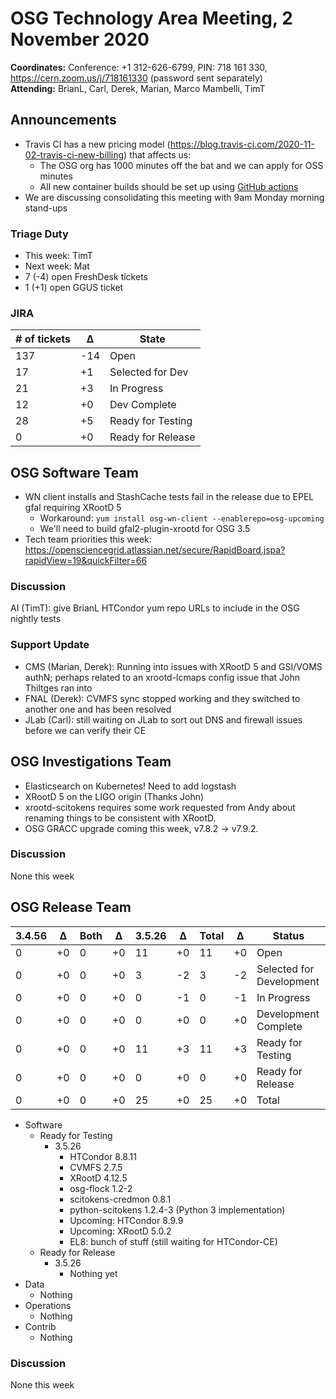 # OSG Technology Area Meeting,  2 November 2020

**Coordinates:** Conference: +1 312-626-6799, PIN: 718 161 330, <https://cern.zoom.us/j/718161330> (password sent separately)  
**Attending:** BrianL, Carl, Derek, Marian, Marco Mambelli, TimT  


## Announcements

-   Travis CI has a new pricing model (<https://blog.travis-ci.com/2020-11-02-travis-ci-new-billing>) that affects us:  
    -   The OSG org has 1000 minutes off the bat and we can apply for OSS minutes
    -   All new container builds should be set up using
        [GitHub actions](../../software/container-development-guide.md#creating-new-osg-software-containers)
-   We are discussing consolidating this meeting with 9am Monday morning stand-ups

### Triage Duty

-   This week: TimT
-   Next week: Mat
-   7 (-4) open FreshDesk tickets
-   1 (+1) open GGUS ticket


### JIRA

| # of tickets | &Delta; | State             |
|------------ |------- |----------------- |
| 137          | -14     | Open              |
| 17           | +1      | Selected for Dev  |
| 21           | +3      | In Progress       |
| 12           | +0      | Dev Complete      |
| 28           | +5      | Ready for Testing |
| 0            | +0      | Ready for Release |


## OSG Software Team

-   WN client installs and StashCache tests fail in the release due to EPEL gfal requiring XRootD 5  
    -   Workaround: `yum install osg-wn-client --enablerepo=osg-upcoming`
    -   We'll need to build gfal2-plugin-xrootd for OSG 3.5
-   Tech team priorities this week: <https://opensciencegrid.atlassian.net/secure/RapidBoard.jspa?rapidView=19&quickFilter=66>


### Discussion

AI (TimT): give BrianL HTCondor yum repo URLs to include in the OSG nightly tests


### Support Update

-   CMS (Marian, Derek): Running into issues with XRootD 5 and GSI/VOMS authN; perhaps related to an xrootd-lcmaps config issue that John Thiltges ran into
-   FNAL (Derek): CVMFS sync stopped working and they switched to another one and has been resolved
-   JLab (Carl): still waiting on JLab to sort out DNS and firewall issues before we can verify their CE


## OSG Investigations Team

-   Elasticsearch on Kubernetes!  Need to add logstash
-   XRootD 5 on the LIGO origin (Thanks John)
-   xrootd-scitokens requires some work requested from Andy about renaming things to be consistent with XRootD.
-   OSG GRACC upgrade coming this week, v7.8.2 -> v7.9.2.


### Discussion

None this week  


## OSG Release Team

| 3.4.56 | &Delta; | Both | &Delta; | 3.5.26 | &Delta; | Total | &Delta; | Status                   |
| ------ | ------- | ---- | ------- | ------ | ------- | ----- | ------- | ------------------------ |
| 0      | +0      | 0    | +0      | 11     | +0      | 11    | +0      | Open                     |
| 0      | +0      | 0    | +0      | 3      | -2      | 3     | -2      | Selected for Development |
| 0      | +0      | 0    | +0      | 0      | -1      | 0     | -1      | In Progress              |
| 0      | +0      | 0    | +0      | 0      | +0      | 0     | +0      | Development Complete     |
| 0      | +0      | 0    | +0      | 11     | +3      | 11    | +3      | Ready for Testing        |
| 0      | +0      | 0    | +0      | 0      | +0      | 0     | +0      | Ready for Release        |
| 0      | +0      | 0    | +0      | 25     | +0      | 25    | +0      | Total                    |

-   Software  
    -   Ready for Testing  
        -   3.5.26  
            -   HTCondor 8.8.11
            -   CVMFS 2.7.5
            -   XRootD 4.12.5
            -   osg-flock 1.2-2
            -   scitokens-credmon 0.8.1
            -   python-scitokens 1.2.4-3 (Python 3 implementation)
            -   Upcoming: HTCondor 8.9.9
            -   Upcoming: XRootD 5.0.2
            -   EL8: bunch of stuff (still waiting for HTCondor-CE)
    -   Ready for Release  
        -   3.5.26  
            -   Nothing yet
-   Data  
    -   Nothing
-   Operations  
    -   Nothing
-   Contrib  
    -   Nothing


### Discussion

None this week
